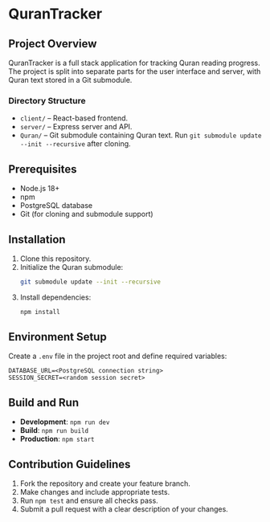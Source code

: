 # QuranTracker

## Project Overview
QuranTracker is a full stack application for tracking Quran reading progress. The project is split into separate parts for the user interface and server, with Quran text stored in a Git submodule.

### Directory Structure
- `client/` – React-based frontend.
- `server/` – Express server and API.
- `Quran/` – Git submodule containing Quran text. Run `git submodule update --init --recursive` after cloning.

## Prerequisites
- Node.js 18+
- npm
- PostgreSQL database
- Git (for cloning and submodule support)

## Installation
1. Clone this repository.
2. Initialize the Quran submodule:
   ```bash
   git submodule update --init --recursive
   ```
3. Install dependencies:
   ```bash
   npm install
   ```

## Environment Setup
Create a `.env` file in the project root and define required variables:
```
DATABASE_URL=<PostgreSQL connection string>
SESSION_SECRET=<random session secret>
```

## Build and Run
- **Development**: `npm run dev`
- **Build**: `npm run build`
- **Production**: `npm start`

## Contribution Guidelines
1. Fork the repository and create your feature branch.
2. Make changes and include appropriate tests.
3. Run `npm test` and ensure all checks pass.
4. Submit a pull request with a clear description of your changes.
